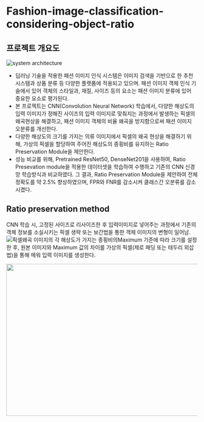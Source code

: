 # Fashion-image-classification-considering-object-ratio

## 프로젝트 개요도
![system architecture](https://user-images.githubusercontent.com/65028694/147312559-f4a08946-901c-4b15-b775-0e6cfe6297e5.jpg)
- 딥러닝 기술을 적용한 패션 이미지 인식 시스템은 이미지 검색을 기반으로 한 추천시스템과 상품 분류 등 다양한 플랫폼에 적용되고 있으며. 패션 이미지 객체 인식 기술에서 있어 객체의 스타일과, 재질, 사이즈 등의 요소는 패션 이미지 분류에 있어 중요한 요소로 평가된다. 
- 본 프로젝트는 CNN(Convolution Neural Network) 학습에서, 다양한 해상도의 입력 이미지가 정해진 사이즈의 입력 이미지로 맞춰지는 과정에서 발생하는 픽셀의 왜곡현상을 해결하고, 패션 이미지 객체의 비율 왜곡을 방지함으로써 패션 이미지 오분류를 개선한다.
- 다양한 해상도의 크기를 가지는 의류 이미지에서 픽셀의 왜곡 현상을 해결하기 위해, 가상의 픽셀을 할당하여 주어진 해상도의 종횡비를 유지하는 Ratio Preservation Module을 제안한다.
- 성능 비교를 위해, Pretrained ResNet50, DenseNet201을 사용하여, Ratio Presevation module을 적용한 데이터셋을 학습하여 수행하고 기존의 CNN 신경망 학습방식과 비교하였다. 그 결과, Ratio Preservation Module을 제안하여 전체 정확도를 약 2.5% 향상하였으며, FPR와 FNR를 감소시켜 클래스간 오분류를 감소시켰다.

## Ratio preservation method
CNN 학습 시, 고정된 사이즈로 리사이즈한 후 입력이미지로 넣어주는 과정에서 기존의 객체 정보를 소실시키는 픽셀 생략 또는 보간법을 통한 객체 이미지의 변형이 일어남.  
![픽셀왜곡](https://user-images.githubusercontent.com/65028694/148916432-a53cbb66-fa7f-495d-9108-19e51fb62edb.png)
이미지의 각 해상도가 가지는 종횡비의Maximum 기준에 따라 크기를 설정한 후, 원본 이미지와 Maximum 값의 차이를 가상의 픽셀(제로 패딩 또는 테두리 외삽법)을 통해 메워 입력 이미지를 생성한다.  
<center><img src="https://user-images.githubusercontent.com/65028694/147313306-b318e8fe-66c1-48cf-979c-405bc9bc0c6d.png" width="700" height="400"></center>

